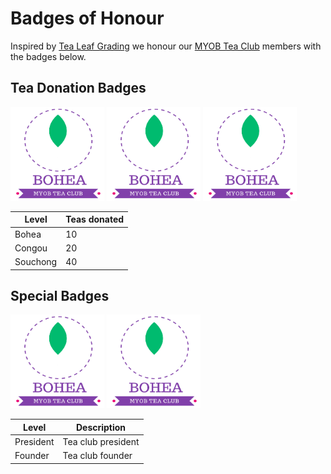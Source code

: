 # Badges of Honour

Inspired by [Tea Leaf Grading] we honour our [MYOB Tea Club] members with the badges below.

## Tea Donation Badges

<img width="150" height="150" src="./images/badges/bohea.png">
<img width="150" height="150" src="./images/badges/bohea.png">
<img width="150" height="150" src="./images/badges/bohea.png">

| Level     | Teas donated |
|-----------|--------------|
| Bohea     | 10           |
| Congou    | 20           |
| Souchong  | 40           |

## Special Badges

<img width="150" height="150" src="./images/badges/bohea.png">
<img width="150" height="150" src="./images/badges/bohea.png">

| Level     | Description        |
|-----------|--------------------|
| President | Tea club president |
| Founder   | Tea club founder   |

[MYOB Tea Club]: https://github.com/rkazakov/tea-club
[Tea Leaf Grading]: https://en.wikipedia.org/wiki/Tea_leaf_grading

